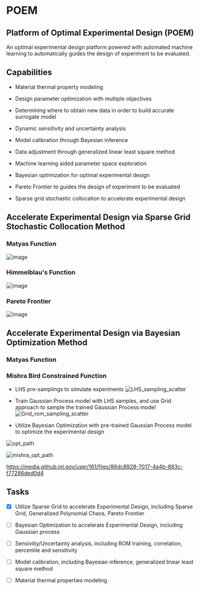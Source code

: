 # POEM
## Platform of Optimal Experimental Design (POEM)

An optimal experimental design platform powered with automated machine learning to automatically guides the design of experiment to be evaluated.

## Capabilities

- Material thermal property modeling

- Design parameter optimization with multiple objectives

- Determining where to obtain new data in order to build accurate surrogate model

- Dynamic sensitivity and uncertainty analysis

- Model calibration through Bayesian inference

- Data adjustment through generalized linear least square method

- Machine learning aided parameter space exploration

- Bayesian optimization for optimal experimental design

- Pareto Frontier to guides the design of experiment to be evaluated

- Sparse grid stochastic collocation to accelerate experimental design

## Accelerate Experimental Design via Sparse Grid Stochastic Collocation Method

### Matyas Function

![image](https://media.github.inl.gov/user/161/files/f20d06cd-e81e-444c-bd6b-4ee09563e49a)

### Himmelblau's Function
![image](https://media.github.inl.gov/user/161/files/19151f05-b46e-4cbb-b1df-ed117629bf34)

### Pareto Frontier

![image](https://media.github.inl.gov/user/161/files/db838b94-18e8-47e5-b385-6d81cc2919bc)


## Accelerate Experimental Design via Bayesian Optimization Method

### Matyas Function


### Mishra Bird Constrained Function

- LHS pre-samplings to simulate experiments
![LHS_sampling_scatter](https://media.github.inl.gov/user/161/files/427e246a-6cfc-4cdc-bf69-1e048b20c365)

- Train Gaussian Process model with LHS samples, and use Grid approach to sample the trained Gaussian Process model
![Grid_rom_sampling_scatter](https://media.github.inl.gov/user/161/files/21033f59-8d70-4666-afde-bdb8fe2e6a62)

- Utilize Bayesian Optimization with pre-trained Gaussian Process model to optimize the experimental design

![opt_path](https://media.github.inl.gov/user/161/files/b20666c9-14ad-4375-9ec5-9fed200eab81)

![mishra_opt_path](https://media.github.inl.gov/user/161/files/6b68bab0-125b-4813-b0c2-281b7478685e)

https://media.github.inl.gov/user/161/files/86dc8928-7017-4a4b-893c-f77286ded0d4



## Tasks 

- [x] Utilize Sparse Grid to accelerate Experimental Design, including Sparse Grid, Generalized Polynomial Chaos, Pareto Frontier 
- [ ] Bayesian Optimization to accelerate Experimental Design, including Gaussian process
- [ ] Sensivitiy/Uncertainty analysis, including ROM training, correlation, percentile and sensitivity 
- [ ] Model calibration, including Bayesian inference, generalized linear least square method 
- [ ] Material thermal properties modeling


